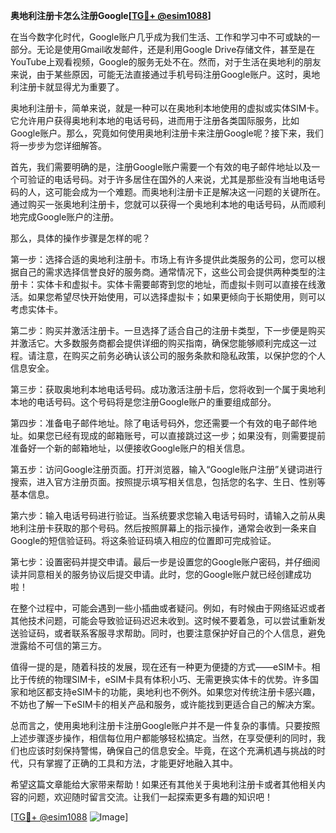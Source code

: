 **奥地利注册卡怎么注册Google[[TG💪+ @esim1088](https://t.me/s/esim1088)]**

在当今数字化时代，Google账户几乎成为我们生活、工作和学习中不可或缺的一部分。无论是使用Gmail收发邮件，还是利用Google Drive存储文件，甚至是在YouTube上观看视频，Google的服务无处不在。然而，对于生活在奥地利的朋友来说，由于某些原因，可能无法直接通过手机号码注册Google账户。这时，奥地利注册卡就显得尤为重要了。

奥地利注册卡，简单来说，就是一种可以在奥地利本地使用的虚拟或实体SIM卡。它允许用户获得奥地利本地的电话号码，进而用于注册各类国际服务，比如Google账户。那么，究竟如何使用奥地利注册卡来注册Google呢？接下来，我们将一步步为您详细解答。

首先，我们需要明确的是，注册Google账户需要一个有效的电子邮件地址以及一个可验证的电话号码。对于许多居住在国外的人来说，尤其是那些没有当地电话号码的人，这可能会成为一个难题。而奥地利注册卡正是解决这一问题的关键所在。通过购买一张奥地利注册卡，您就可以获得一个奥地利本地的电话号码，从而顺利地完成Google账户的注册。

那么，具体的操作步骤是怎样的呢？

第一步：选择合适的奥地利注册卡。市场上有许多提供此类服务的公司，您可以根据自己的需求选择信誉良好的服务商。通常情况下，这些公司会提供两种类型的注册卡：实体卡和虚拟卡。实体卡需要邮寄到您的地址，而虚拟卡则可以直接在线激活。如果您希望尽快开始使用，可以选择虚拟卡；如果更倾向于长期使用，则可以考虑实体卡。

第二步：购买并激活注册卡。一旦选择了适合自己的注册卡类型，下一步便是购买并激活它。大多数服务商都会提供详细的购买指南，确保您能够顺利完成这一过程。请注意，在购买之前务必确认该公司的服务条款和隐私政策，以保护您的个人信息安全。

第三步：获取奥地利本地电话号码。成功激活注册卡后，您将收到一个属于奥地利本地的电话号码。这个号码将是您注册Google账户的重要组成部分。

第四步：准备电子邮件地址。除了电话号码外，您还需要一个有效的电子邮件地址。如果您已经有现成的邮箱账号，可以直接跳过这一步；如果没有，则需要提前准备好一个新的邮箱地址，以便接收Google账户的相关信息。

第五步：访问Google注册页面。打开浏览器，输入“Google账户注册”关键词进行搜索，进入官方注册页面。按照提示填写相关信息，包括您的名字、生日、性别等基本信息。

第六步：输入电话号码进行验证。当系统要求您输入电话号码时，请输入之前从奥地利注册卡获取的那个号码。然后按照屏幕上的指示操作，通常会收到一条来自Google的短信验证码。将这条验证码填入相应的位置即可完成验证。

第七步：设置密码并提交申请。最后一步是设置您的Google账户密码，并仔细阅读并同意相关的服务协议后提交申请。此时，您的Google账户就已经创建成功啦！

在整个过程中，可能会遇到一些小插曲或者疑问。例如，有时候由于网络延迟或者其他技术问题，可能会导致验证码迟迟未收到。这时候不要着急，可以尝试重新发送验证码，或者联系客服寻求帮助。同时，也要注意保护好自己的个人信息，避免泄露给不可信的第三方。

值得一提的是，随着科技的发展，现在还有一种更为便捷的方式——eSIM卡。相比于传统的物理SIM卡，eSIM卡具有体积小巧、无需更换实体卡的优势。许多国家和地区都支持eSIM卡的功能，奥地利也不例外。如果您对传统注册卡感兴趣，不妨也了解一下eSIM卡的相关产品和服务，或许能找到更适合自己的解决方案。

总而言之，使用奥地利注册卡注册Google账户并不是一件复杂的事情。只要按照上述步骤逐步操作，相信每位用户都能够轻松搞定。当然，在享受便利的同时，我们也应该时刻保持警惕，确保自己的信息安全。毕竟，在这个充满机遇与挑战的时代，只有掌握了正确的工具和方法，才能更好地融入其中。

希望这篇文章能给大家带来帮助！如果还有其他关于奥地利注册卡或者其他相关内容的问题，欢迎随时留言交流。让我们一起探索更多有趣的知识吧！

[[TG💪+ @esim1088](https://t.me/s/esim1088) ![Image](https://i.postimg.cc/4NQfJmqS/Snipaste-2025-05-13-00-14-12.png)]